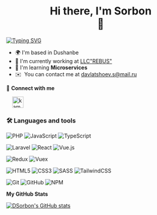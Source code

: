 <h1 align='center'>
  Hi there, I'm Sorbon <br/>
  👋 <br/>
</h1>

[![Typing SVG](https://readme-typing-svg.herokuapp.com?font=Fira+Code&size=22&pause=1000&center=true&width=1000&lines=Fullstack+web+developer)](https://git.io/typing-svg)

- 🌍 I'm based in Dushanbe
- 🏢 I'm currently working at [LLC"REBUS"]([https://instagram.com/livo.dev](https://www.instagram.com/rebus.tj/))
- 🌱 I'm learning **Microservices**
- ✉️  You can contact me at [davlatshoev.s@mail.ru](mailto:davlatshoev.s@mail.ru)

🔗 **Connect with me**
<p align='left'>
&nbsp; &nbsp; <a href="https://t.me/DSorbon" target="blank"><img align="center" src="https://upload.wikimedia.org/wikipedia/commons/8/82/Telegram_logo.svg" alt="kamolkhamidov" height="30" width="30"/></a>&nbsp; &nbsp;

### 🛠️ **Languages and tools**  
![PHP](https://img.shields.io/badge/php-001d3d?style=for-the-badge&logo=php&logoColor=024B90)
![JavaScript](https://img.shields.io/badge/javascript-%23323330.svg?style=for-the-badge&logo=javascript&logoColor=%23F7DF1E)
![TypeScript](https://img.shields.io/badge/typescript-%23007ACC.svg?style=for-the-badge&logo=typescript&logoColor=white)  

![Laravel](https://img.shields.io/badge/Laravel-FF4154?style=for-the-badge&logo=laravel&logoColor=white)
![React](https://img.shields.io/badge/react-%2320232a.svg?style=for-the-badge&logo=react&logoColor=%2361DAFB)
![Vue.js](https://img.shields.io/badge/vuejs-%2335495e.svg?style=for-the-badge&logo=vuedotjs&logoColor=%234FC08D) 

![Redux](https://img.shields.io/badge/redux-%23593d88.svg?style=for-the-badge&logo=redux&logoColor=white)
![Vuex](https://img.shields.io/badge/vuex-%2335495e.svg?style=for-the-badge&logo=vuedotjs&logoColor=%234FC08D)

![HTML5](https://img.shields.io/badge/html5-%23E34F26.svg?style=for-the-badge&logo=html5&logoColor=white)
![CSS3](https://img.shields.io/badge/css3-%231572B6.svg?style=for-the-badge&logo=css3&logoColor=white)
![SASS](https://img.shields.io/badge/SASS-hotpink.svg?style=for-the-badge&logo=SASS&logoColor=white)
![TailwindCSS](https://img.shields.io/badge/tailwindcss-%2338B2AC.svg?style=for-the-badge&logo=tailwind-css&logoColor=white)

![Git](https://img.shields.io/badge/git-%23F05033.svg?style=for-the-badge&logo=git&logoColor=white)
![GitHub](https://img.shields.io/badge/Github-ffffff?style=for-the-badge&logo=github&logoColor=000000)
![NPM](https://img.shields.io/badge/NPM-%23000000.svg?style=for-the-badge&logo=npm&logoColor=white)

<b>My GitHub Stats</b>

<a href="http://www.github.com/DSorbon"><img src="https://github-readme-stats.vercel.app/api?username=DSorbon&show_icons=true&hide=&count_private=true&title_color=0891b2&text_color=ffffff&icon_color=0891b2&bg_color=1c1917&hide_border=true&show_icons=true" alt="DSorbon's GitHub stats" /></a>
<!--
**DSorbon/DSorbon** is a ✨ _special_ ✨ repository because its `README.md` (this file) appears on your GitHub profile.

Here are some ideas to get you started:

- 
- 🌱 I’m currently learning ...
- 👯 I’m looking to collaborate on ...
- 🤔 I’m looking for help with ...
- 💬 Ask me about ...
- 📫 How to reach me: ...
- 😄 Pronouns: ...
- ⚡ Fun fact: ...
-->
